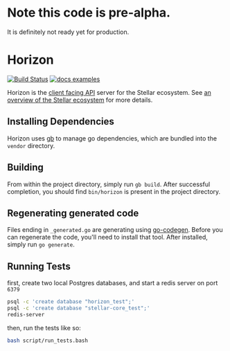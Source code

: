 # Note this code is pre-alpha.
It is definitely not ready yet for production.

# Horizon
[![Build Status](https://travis-ci.org/stellar/go-horizon.svg?branch=master)](https://travis-ci.org/stellar/go-horizon)
[![docs examples](https://sourcegraph.com/api/repos/github.com/stellar/go-horizon/.badges/docs-examples.svg)](https://sourcegraph.com/github.com/stellar/go-horizon)

Horizon is the [client facing API](http://docs.stellarhorizon.apiary.io) server
for the Stellar ecosystem.  See [an overview of the Stellar
ecosystem](https://www.stellar.org/galaxy/getting-started/) for more details.

## Installing Dependencies

Horizon uses [gb](getgb.io) to manage go dependencies, which are bundled into
the `vendor` directory.

## Building

From within the project directory, simply run `gb build`.  After successful
completion, you should find `bin/horizon` is present in the project directory.

## Regenerating generated code

Files ending in `_generated.go` are generating using
[go-codegen](https://github.com/nullstyle/go-codegen).  Before you can
regenerate the code, you'll need to install that tool.  After installed, simply
run `go generate`.

## Running Tests

first, create two local Postgres databases, and start a redis server on port
`6379`

```bash
psql -c 'create database "horizon_test";'
psql -c 'create database "stellar-core_test";'
redis-server
```

then, run the tests like so:

```bash
bash script/run_tests.bash
```
